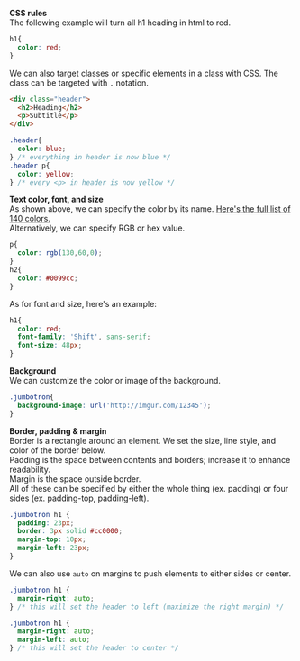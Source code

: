 **CSS rules**  
The following example will turn all h1 heading in html to red.  
```css
h1{
  color: red;
}
```
We can also target classes or specific elements in a class with CSS. The class can be targeted with `.` notation.   
```html
<div class="header">
  <h2>Heading</h2>
  <p>Subtitle</p>
</div>
```
```css
.header{
  color: blue;
} /* everything in header is now blue */
.header p{
  color: yellow;
} /* every <p> in header is now yellow */
```
**Text color, font, and size**  
As shown above, we can specify the color by its name. [Here's the full list of 140 colors.](http://www.crockford.com/wrrrld/color.html)  
Alternatively, we can specify RGB or hex value.  
```css
p{
  color: rgb(130,60,0);
}
h2{
  color: #0099cc; 
}
```
As for font and size, here's an example:  
```css
h1{
  color: red;
  font-family: 'Shift', sans-serif;
  font-size: 48px;
}
```
**Background**  
We can customize the color or image of the background.  
```css
.jumbotron{
  background-image: url('http://imgur.com/12345');
}
```
**Border, padding & margin**  
Border is a rectangle around an element. We set the size, line style, and color of the border below.  
Padding is the space between contents and borders; increase it to enhance readability.  
Margin is the space outside border.  
All of these can be specified by either the whole thing (ex. padding) or four sides (ex. padding-top, padding-left).  
```css
.jumbotron h1 {
  padding: 23px;
  border: 3px solid #cc0000;
  margin-top: 10px;
  margin-left: 23px;
}
```
We can also use `auto` on margins to push elements to either sides or center.  
```css
.jumbotron h1 {
  margin-right: auto;
} /* this will set the header to left (maximize the right margin) */

.jumbotron h1 {
  margin-right: auto;
  margin-left: auto;
} /* this will set the header to center */
```
